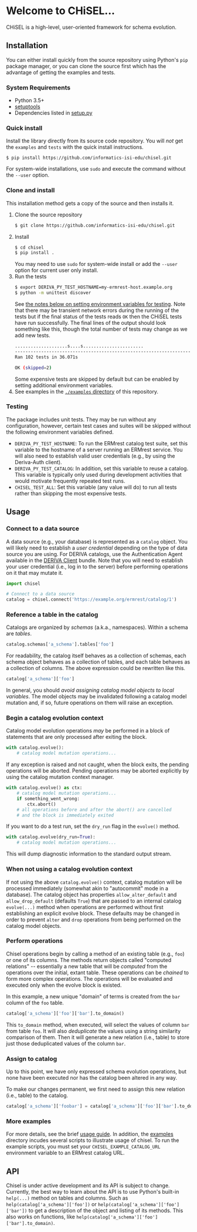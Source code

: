 # Welcome to CHiSEL...

CHiSEL is a high-level, user-oriented framework for schema evolution.

## Installation

You can either install quickly from the source repository using Python's `pip`
package manager, or you can clone the source first which has the advantage of 
getting the examples and tests.

### System Requirements

- Python 3.5+
- [setuptools](https://pypi.org/project/setuptools/)
- Dependencies listed in [setup.py](./setup.py)

### Quick install

Install the library directly from its source code repository. You will 
_not_ get the `examples` and `tests` with the quick install instructions.

```
$ pip install https://github.com/informatics-isi-edu/chisel.git
```

For system-wide installations, use `sudo` and execute the command without the 
`--user` option.

### Clone and install

This installation method gets a copy of the source and then installs it.

1. Clone the source repository
    ```sh
    $ git clone https://github.com/informatics-isi-edu/chisel.git
    ```
2. Install
    ```sh
    $ cd chisel
    $ pip install .
    ```
    You may need to use `sudo` for system-wide install or add the `--user` option 
    for current user only install.
3. Run the tests
    ```sh
    $ export DERIVA_PY_TEST_HOSTNAME=my-ermrest-host.example.org
    $ python -m unittest discover
    ```
    See [the notes below on setting environment variables for testing](#testing). 
    Note that there may be transient network errors during the running of the tests 
    but if the final status of the tests reads `OK` then the CHiSEL tests have run 
    successfully. The final lines of the output should look something like this, though 
    the total number of tests may change as we add new tests.
    ```sh
    ....................s....s.......................
    ----------------------------------------------------------------------
    Ran 102 tests in 36.071s
    
    OK (skipped=2)
    ```
    Some expensive tests are skipped by default but can be enabled by setting 
    additional environment variables.
4. See examples in the [`./examples` directory](./examples) of this repository.

### Testing

The package includes unit tests. They may be run without any configuration, 
however, certain test cases and suites will be skipped without the following
environment variables defined.

* `DERIVA_PY_TEST_HOSTNAME`:
  To run the ERMrest catalog test suite, set this variable to the hostname of
  a server running an ERMrest service. You will also need to establish valid
  user credentials (e.g., by using the Deriva-Auth client).
* `DERIVA_PY_TEST_CATALOG`:
  In addition, set this variable to reuse a catalog. This variable is typically
  only used during development activities that would motivate frequently
  repeated test runs.
* `CHISEL_TEST_ALL`:
  Set this variable (any value will do) to run all tests rather than skipping the
  most expensive tests.


## Usage

### Connect to a data source

A data source (e.g., your database) is represented as a `catalog` object.
You will likely need to establish a _user credential_ depending on the type of
data source you are using. For DERIVA catalogs, use the Authentication Agent
available in the [DERIVA Client](https://github.com/informatics-isi-edu/deriva-client) 
bundle. Note that you will need to establish your user credential (i.e., 
log in to the server) before performing operations on it that may mutate it.

```python
import chisel

# Connect to a data source
catalog = chisel.connect('https://example.org/ermrest/catalog/1')
```

### Reference a table in the catalog

Catalogs are organized by _schemas_ (a.k.a., namespaces). Within a schema are 
_tables_.

```python
catalog.schemas['a_schema'].tables['foo']
```

For readability, the catalog itself behaves as a collection of schemas, each 
schema object behaves as a collection of tables, and each table behaves as a
 collection of columns. The above expression could be rewritten like this.

```python
catalog['a_schema']['foo']
```

In general, you should _avoid assigning catalog model objects to local
variables_. The model objects may be invalidated following a catalog model 
mutation and, if so, future operations on them will raise an exception.

### Begin a catalog evolution context

Catalog model evolution operations _may_ be performed in a block of statements that
are only processed after exiting the block.

```python
with catalog.evolve():
    # catalog model mutation operations...
```

If any exception is raised and not caught, when the block exits, the pending 
operations will be aborted. Pending operations may be aborted explicitly by 
using the catalog mutation context manager.

```python
with catalog.evolve() as ctx:
    # catalog model mutation operations...
    if something_went_wrong:
        ctx.abort()
    # all operations before and after the abort() are cancelled
    # and the block is immediately exited
```

If you want to do a test run, set the `dry_run` flag in the `evolve()` method.

```python
with catalog.evolve(dry_run=True):
    # catalog model mutation operations...
```

This will dump diagnostic information to the standard output stream.

### When not using a catalog evolution context

If not using the above `catalog.evolve()` context, catalog mutation will be processed 
immediately (somewhat akin to "autocommit" mode in a database). The catalog object
has properties `allow_alter_default` and `allow_drop_default` (defaults `True`) that
are passed to an internal catalog `evolve(...)` method when operations are performed 
without first establishing an explicit evolve block. These defaults may be changed in
order to prevent `alter` and `drop` operations from being performed on the catalog 
model objects.

### Perform operations

Chisel operations begin by calling a method of an existing table (e.g., `foo`)
or one of its columns. The methods return objects called "computed relations" 
-- essentially a new table that will be _computed_ from the operations over 
the initial, extant table. These operations can be _chained_ to form more 
complex operations. The operations will be evaluated and executed only when 
the evolve block is existed.

In this example, a new unique "domain" of terms is created from the `bar`
column of the `foo` table.

```python
catalog['a_schema']['foo']['bar'].to_domain()
```

This `to_domain` method, when executed, will select the values of 
column `bar` from table `foo`. It will also _deduplicate_ the values using a 
string similarity comparison of them. Then it will generate a new relation
(i.e., table) to store just those deduplicated values of the column `bar`.

### Assign to catalog

Up to this point, we have only expressed schema evolution operations, but none
have been executed nor has the catalog been altered in any way.

To make our changes permanent, we first need to assign this new relation 
(i.e., table) to the catalog.

```python
catalog['a_schema']['foobar'] = catalog['a_schema']['foo']['bar'].to_domain()
```

### More examples

For more details, see the brief [usage guide](./docs/usage.md). In addition, 
the [examples](./examples) directory incudes several scripts to illustrate
usage of chisel. To run the example scripts, you must set your 
`CHISEL_EXAMPLE_CATALOG_URL` environment variable to an ERMrest catalog URL.

## API

Chisel is under active development and its API is subject to change. Currently,
the best way to learn about the API is to use Python's built-in `help(...)` 
method on tables and columns. Such as `help(catalog['a_schema']['foo'])` or 
`help(catalog['a_schema']['foo']['bar'])` to get a description of the object 
and listing of its methods. This also works on functions, like 
`help(catalog['a_schema']['foo']['bar'].to_domain)`.
